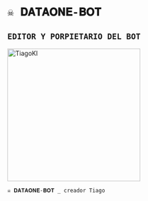 # `☠️ 𝐃𝐀𝐓𝐀𝐎𝐍𝐄-𝐁𝐎𝐓`

## `EDITOR Y PORPIETARIO DEL BOT` 
<a href="https://github.com/TiagoKl"><img src="https://github.com/TiagoKl.png" width="300" height="300" alt="TiagoKl"/></a>

`☠️ 𝐃𝐀𝐓𝐀𝐎𝐍𝐄-𝐁𝐎𝐓 _ creador Tiago`
